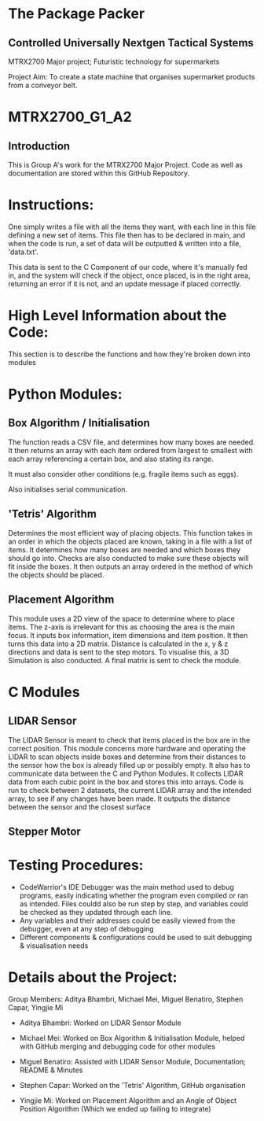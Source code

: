 # The Package Packer
## Controlled Universally Nextgen Tactical Systems
MTRX2700 Major project; Futuristic technology for supermarkets

Project Aim: To create a state machine that organises supermarket products from a conveyor belt.

# MTRX2700_G1_A2
## Introduction
This is Group A's work for the MTRX2700 Major Project.
Code as well as documentation are stored within this GitHub Repository.

# Instructions:
One simply writes a file with all the items they want, with each line in this file defining a new set of items. This file then has to be declared in main, and when the code is run, a set of data will be outputted & written into a file, 'data.txt'.

This data is sent to the C Component of our code, where it's manually fed in, and the system will check if the object, once placed, is in the right area, returning an error if it is not, and an update message if placed correctly.

# High Level Information about the Code:
This section is to describe the functions and how they're broken down into modules

# Python Modules:

## Box Algorithm / Initialisation
The function reads a CSV file, and determines how many boxes are needed. It then returns an array with each item ordered from largest to smallest with each array referencing a certain box, and also stating its range.

It must also consider other conditions (e.g. fragile items such as eggs).

Also initialises serial communication.

## 'Tetris' Algorithm
Determines the most efficient way of placing objects. This function takes in an order in which the objects placed are known, taking in a file with a list of items. It determines how many boxes are needed and which boxes they should go into. Checks are also conducted to make sure these objects will fit inside the boxes. It then outputs an array ordered in the method of which the objects should be placed. 

## Placement Algorithm
This module uses a 2D view of the space to determine where to place items. The z-axis is irrelevant for this as choosing the area is the main focus. It inputs box information, item dimensions and item position. It then turns this data into a 2D matrix. Distance is calculated in the x, y & z directions and data is sent to the step motors. To visualise this, a 3D Simulation is also conducted. A final matrix is sent to check the module.

# C Modules

## LIDAR Sensor
The LIDAR Sensor is meant to check that items placed in the box are in the correct position. This module concerns more hardware and operating the LIDAR to scan objects inside boxes and determine from their distances to the sensor how the box is already filled up or possibly empty. It also has to communicate data between the C and Python Modules. It collects LIDAR data from each cubic point in the box and stores this into arrays. Code is run to check between 2 datasets, the current LIDAR array and the intended array, to see if any changes have been made. It outputs the distance between the sensor and the closest surface

## Stepper Motor

# Testing Procedures:
* CodeWarrior's IDE Debugger was the main method used to debug programs, easily indicating whether the program even compiled or ran as intended. Files couldd also be run step by step, and variables could be checked as they updated through each line.
* Any variables and their addresses could be easily viewed from the debugger, even at any step of debugging
* Different components & configurations could be used to suit debugging & visualisation needs

# Details about the Project:
Group Members: Aditya Bhambri, Michael Mei, Miguel Benatiro, Stephen Capar, Yingjie Mi

* Aditya Bhambri: Worked on LIDAR Sensor Module 

* Michael Mei: Worked on Box Algorithm & Initialisation Module, helped with GitHub merging and debugging code for other modules

* Miguel Benatiro: Assisted with LIDAR Sensor Module, Documentation; README & Minutes

* Stephen Capar: Worked on the 'Tetris' Algorithm, GitHub organisation

* Yingjie Mi: Worked on Placement Algorithm and an Angle of Object Position Algorithm (Which we ended up failing to integrate)